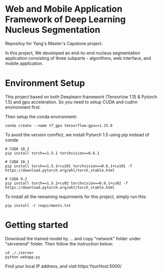 # Web and Mobile Application Framework of Deep Learning Nucleus Segmentation 


Repositoy for Yang's Master's Capstone project. 

In this project, We developed an end-to-end nucleus segmentation application consisting of three subparts - algorithms, web interface, and mobile application. 


# Environment Setup

This project based on both Deeplearn framework (Tensorlow 1.15 & Pytorch 1.5) and gpu acceleration. So you need to setup CUDA and cudnn environment first.

Then setup the conda environment:

```
conda create --name tf_gpu tensorflow-gpu==1.15.0 
```

To avoid the version comflict, we install Pytorch 1.5 using pip instead of conda:

```
# CUDA 10.2
pip install torch==1.5.1 torchvision==0.6.1

# CUDA 10.1
pip install torch==1.5.1+cu101 torchvision==0.6.1+cu101 -f https://download.pytorch.org/whl/torch_stable.html

# CUDA 9.2
pip install torch==1.5.1+cu92 torchvision==0.6.1+cu92 -f https://download.pytorch.org/whl/torch_stable.html
```

To install all the remaining requirments for this project, simply run this: 
```
pip install -r requirments.txt 
```


# Getting started

Download the trained model by ... and copy "network" folder under "serverend" folder. Then follow the instruction below:

```
cd ././server
python webapp.py
```

Find your local IP address, and visit https:YourHost:5000/

